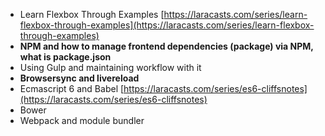 * Learn Flexbox Through Examples [https://laracasts.com/series/learn-flexbox-through-examples](https://laracasts.com/series/learn-flexbox-through-examples)
* **NPM and how to manage frontend dependencies \(package\) via NPM, what is package.json**
* Using Gulp and maintaining workflow with it
* **Browsersync and livereload**
* Ecmascript 6 and Babel [https://laracasts.com/series/es6-cliffsnotes](https://laracasts.com/series/es6-cliffsnotes)
* Bower
* Webpack and module bundler



